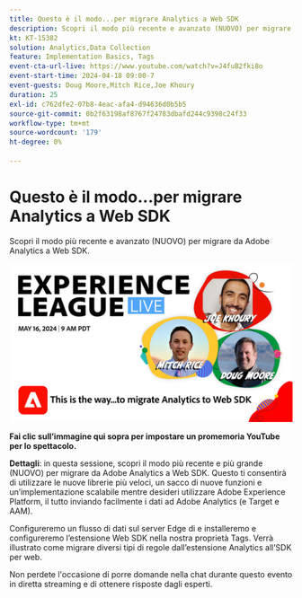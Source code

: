 ```yaml
---
title: Questo è il modo...per migrare Analytics a Web SDK
description: Scopri il modo più recente e avanzato (NUOVO) per migrare da Adobe Analytics a Web SDK
kt: KT-15382
solution: Analytics,Data Collection
feature: Implementation Basics, Tags
event-cta-url-live: https://www.youtube.com/watch?v=J4fuB2fki8o
event-start-time: 2024-04-18 09:00-7
event-guests: Doug Moore,Mitch Rice,Joe Khoury
duration: 25
exl-id: c762dfe2-07b8-4eac-afa4-d94636d0b5b5
source-git-commit: 0b2f63198af8767f24783dbafd244c9398c24f33
workflow-type: tm+mt
source-wordcount: '179'
ht-degree: 0%

---
```


# Questo è il modo...per migrare Analytics a Web SDK

Scopri il modo più recente e avanzato (NUOVO) per migrare da Adobe Analytics a Web SDK.

[![ExL LIVE 16 maggio 2024](assets/WebBanner-May16-2024.jpg)](https://www.youtube.com/watch?v=J4fuB2fki8o)

**Fai clic sull’immagine qui sopra per impostare un promemoria YouTube per lo spettacolo.**


**Dettagli**: in questa sessione, scopri il modo più recente e più grande (NUOVO) per migrare da Adobe Analytics a Web SDK. Questo ti consentirà di utilizzare le nuove librerie più veloci, un sacco di nuove funzioni e un’implementazione scalabile mentre desideri utilizzare Adobe Experience Platform, il tutto inviando facilmente i dati ad Adobe Analytics (e Target e AAM).

Configureremo un flusso di dati sul server Edge di e installeremo e configureremo l’estensione Web SDK nella nostra proprietà Tags. Verrà illustrato come migrare diversi tipi di regole dall’estensione Analytics all’SDK per web.

Non perdete l&#39;occasione di porre domande nella chat durante questo evento in diretta streaming e di ottenere risposte dagli esperti.

